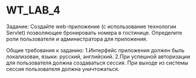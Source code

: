 # WT_LAB_4

Задание: Создайте web-приложение (с использование технологии Servlet)
позволяющее бронировать номера в гостинице. Определите роли пользователя и
администратора для приложения.

Общие требования к заданию:
1.Интерфейс приложения должен быль локализован, языки: русский,
английский.
2.При успешной авторизации для пользователя должна создаваться сессия. При
выходе из системы сессия пользователя должна уничтожаться.
